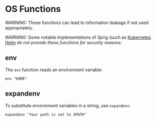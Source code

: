# OS Functions

_WARNING:_ These functions can lead to information leakage if not used
appropriately.

_WARNING:_ Some notable implementations of Sprig (such as
[Kubernetes Helm](http://helm.sh) _do not provide these functions for security
reasons_.

## env

The `env` function reads an environment variable:

```
env "HOME"
```

## expandenv

To substitute environment variables in a string, use `expandenv`:

```
expandenv "Your path is set to $PATH"
```
